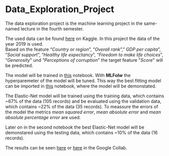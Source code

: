 # Data_Exploration_Project

The data exploration project is the machine learning project in the same-named lecture in the fourth semester.

The used data can be found [here](https://www.kaggle.com/unsdsn/world-happiness) on Kaggle. In this project the data of the year 2019 is used.</br>
Based on the feature “*Country or region*”, “*Overall rank*”,” *GDP per capita*”, “*Social support*”, “*Healthy life expectancy*”, “*Freedom to make life choices*”, “*Generosity*” und “*Perceptions of corruption*” the target feature "*Score*" will be predicted.

The model will be trained in [this](./trainModel.ipynb) notebook. With **MLFolw** the hyperparemeter of the model will be tuned. This way the best fitting model can be imported in [this](./demo.ipynb) notebook, where the model will be demonstated.

The Elastic-Net model will be trained using the training data, which contains ~67% of the data (105 records) and be evaluated using the validation data, which contains ~22% of the data (35 records). To meassure the errors of the model the metrics *mean squared error*, *mean absolute error* and *mean absolute percentage error* are used.

Later on in the second notebook the best Elastic-Net model will be demonstared using the testing data, which contains ~10% of the data (16 records).

The results can be seen [here](./trainModel.ipynb) or [here](https://colab.research.google.com/drive/1gRgP7eUHicIGm0nuqYa765ioiyw21Mcn#scrollTo=u4qU4NFAZHb0) in the Google Collab.
